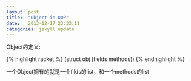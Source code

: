 ```yaml
---
layout: post
title:  "Object in OOP"
date:   2013-12-17 23:33:11
categories: jekyll update
---
```


Object的定义:

{% highlight racket %}
(struct obj (fields methods))
{% endhighlight %}

一个Object拥有的就是一个filds的list，和一个methods的list
